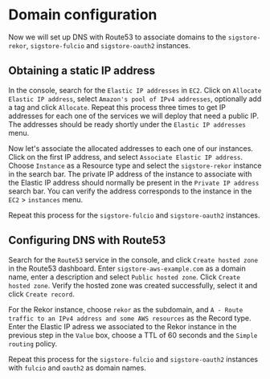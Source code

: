 # Domain configuration

Now we will set up DNS with Route53 to associate domains to the `sigstore-rekor`, `sigstore-fulcio` and `sigstore-oauth2` instances.

## Obtaining a static IP address

In the console, search for the `Elastic IP addresses` in `EC2`.
Click on `Allocate Elastic IP address`, select `Amazon's pool of IPv4 addresses`, optionally add a tag and click `Allocate`.
Repeat this process three times to get IP addresses for each one of the services we will deploy that need a public IP.
The addresses should be ready shortly under the `Elastic IP addresses` menu.

Now let's associate the allocated addresses to each one of our instances.
Click on the first IP address, and select `Associate Elastic IP address`.
Choose `Instance` as a Resource type and select the `sigstore-rekor` instance in the search bar.
The private IP address of the instance to associate with the Elastic IP address should normally be present in the `Private IP address` search bar. You can verify the address corresponds to the instance in the `EC2` > `instances` menu.

Repeat this process for the `sigstore-fulcio` and `sigstore-oauth2` instances.

## Configuring DNS with Route53

Search for the `Route53` service in the console, and click `Create hosted zone` in the Route53 dashboard.
Enter `sigstore-aws-example.com` as a domain name, enter a description and select `Public hosted zone`. Click `Create hosted zone`.
Verify the hosted zone was created successfully, select it and click `Create record`.

For the Rekor instance, choose `rekor` as the subdomain, and `A - Route traffic to an IPv4 address and some AWS resources` as the Record type.
Enter the Elastic IP adress we associated to the Rekor instance in the previous step in the `Value` box, choose a TTL of 60 seconds and the `Simple routing` policy.


Repeat this process for the `sigstore-fulcio` and `sigstore-oauth2` instances with `fulcio` and `oauth2` as domain names.
